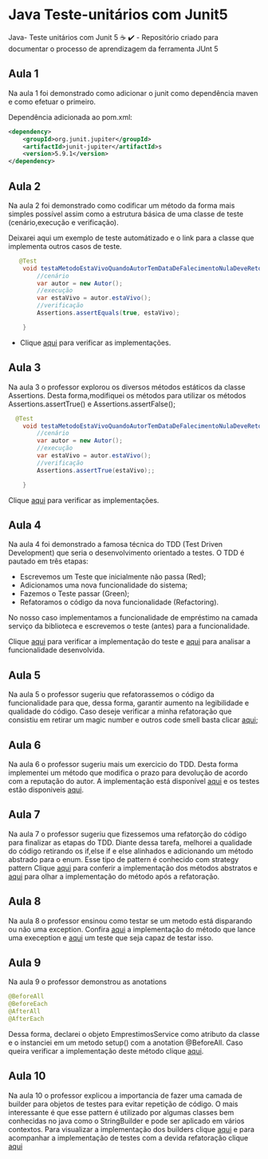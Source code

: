 # Java Teste-unitários com Junit5
Java- Teste unitários com Junit 5 :coffee: :heavy_check_mark: - Repositório criado para documentar o processo de aprendizagem da ferramenta JUnt 5

## Aula 1

Na aula 1 foi demonstrado como adicionar o junit como dependência maven e como efetuar o primeiro.

Dependência adicionada ao pom.xml:
```xml 
<dependency>
    <groupId>org.junit.jupiter</groupId>
    <artifactId>junit-jupiter</artifactId>s
    <version>5.9.1</version>
</dependency>
```
## Aula 2

Na aula 2 foi demonstrado como codificar um método da forma mais simples possível assim como a estrutura básica de uma classe de teste (cenário,execução e verificação).

Deixarei aqui um exemplo de teste automátizado e o link para a classe que implementa outros casos de teste.

```java
   @Test
    void testaMetodoEstaVivoQuandoAutorTemDataDeFalecimentoNulaDeveRetornarTrue(){
        //cenário
        var autor = new Autor();
        //execução
        var estaVivo = autor.estaVivo();
        //verificação
        Assertions.assertEquals(true, estaVivo);

    }
```
- Clique [aqui](https://github.com/lramon2001/Java--Teste-unitarios-com-Junit-5/blob/main/models/AutorTest.java) para verificar as implementações.
## Aula 3

Na aula 3 o professor explorou os diversos métodos estáticos da classe Assertions. Desta forma,modifiquei os métodos para utilizar os métodos Assertions.assertTrue() e Assertions.assertFalse();

```java
  @Test
    void testaMetodoEstaVivoQuandoAutorTemDataDeFalecimentoNulaDeveRetornarTrue(){
        //cenário
        var autor = new Autor();
        //execução
        var estaVivo = autor.estaVivo();
        //verificação
        Assertions.assertTrue(estaVivo);;

    }
```

Clique [aqui](https://github.com/lramon2001/Java--Teste-unitarios-com-Junit-5/blob/main/models/AutorTestII.java) para verificar as implementações.

## Aula 4

Na aula 4 foi demonstrado a famosa técnica do TDD (Test Driven Development) que seria o desenvolvimento orientado a testes. O TDD é pautado em três etapas:
- Escrevemos um Teste que inicialmente não passa (Red);
- Adicionamos uma nova funcionalidade do sistema;
- Fazemos o Teste passar (Green);
- Refatoramos o código da nova funcionalidade (Refactoring).

No nosso caso implementamos a funcionalidade de empréstimo na camada serviço da biblioteca e escrevemos o teste (antes) para a funcionalidade.

Clique [aqui](https://github.com/lramon2001/Java--Teste-unitarios-com-Junit-5/blob/main/services/EmprestimoServiceTest.java) para verificar a implementação do teste e [aqui](https://github.com/lramon2001/Java--Teste-unitarios-com-Junit-5/blob/main/services/EmprestimoService.java) para analisar a funcionalidade desenvolvida.

## Aula 5
Na aula 5 o professor sugeriu que refatorassemos o código da funcionalidade para que, dessa forma, garantir aumento na legibilidade e qualidade do código. Caso deseje verificar a minha refatoração que consistiu em retirar um magic number e outros code smell basta clicar [aqui](https://github.com/lramon2001/Java--Teste-unitarios-com-Junit-5/blob/main/services/EsprestimoServiceRefatorado.java);

## Aula 6
Na aula 6 o professor sugeriu mais um exercicio do TDD. Desta forma implementei um método que modifica o prazo para devolução de acordo com a reputação do autor. A implementação está disponível [aqui]() e os testes estão disponiveis [aqui]().

## Aula 7
Na aula 7 o professor sugeriu que fizessemos uma refatorção do código para finalizar as etapas do TDD. Diante dessa tarefa, melhorei a qualidade do código retirando os if,else if e else alinhados e adicionando um método abstrado para o enum. Esse tipo de pattern é conhecido com strategy pattern
Clique [aqui](https://github.com/lramon2001/Java--Teste-unitarios-com-Junit-5/blob/main/enums/Reputacao.java) para conferir a implementação dos métodos abstratos e [aqui](https://github.com/lramon2001/Java--Teste-unitarios-com-Junit-5/blob/main/services/EmprestimoServiceIII.Java) para olhar a implementação do método após a refatoração.

## Aula 8
Na aula 8 o professor ensinou como testar se um metodo está disparando ou não uma exception. Confira [aqui](https://github.com/lramon2001/Java--Teste-unitarios-com-Junit-5/blob/main/services/EmprestimoServiceVI.Java) a implementação do método que lance uma exeception e [aqui](https://github.com/lramon2001/Java--Teste-unitarios-com-Junit-5/blob/main/services/EmprestimoServiceTestIII.java) um teste que seja capaz de testar isso.

## Aula 9
Na aula 9 o professor demonstrou as anotations
```java
@BeforeAll
@BeforeEach
@AfterAll
@AfterEach
```
Dessa forma, declarei o objeto EmprestimosService como atributo da classe e o instanciei em um metodo setup() com a anotation @BeforeAll. Caso queira verificar a implementação deste método clique [aqui](https://github.com/lramon2001/Java--Teste-unitarios-com-Junit-5/blob/main/services/EmprestimoServiceTestIV.java).

## Aula 10
Na aula 10 o professor explicou a importancia de fazer uma camada de builder para objetos de testes para evitar repetição de código. O mais interessante é que esse pattern é utilizado por algumas classes bem conhecidas no java como o StringBuilder e pode ser aplicado em vários contextos. Para visualizar a implementação dos builders clique [aqui](https://github.com/lramon2001/Java--Teste-unitarios-com-Junit-5/tree/main/builders) e para acompanhar a implementação de testes com a devida refatoração clique [aqui](https://github.com/lramon2001/Java--Teste-unitarios-com-Junit-5/blob/main/services/EmprestimoServiceTesteV.java)
